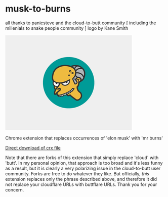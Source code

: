 musk-to-burns
=============

all thanks to panicsteve and the cloud-to-butt community [ including the millenials to snake people community ]
logo by Kane Smith

![](interim_logo.png)

Chrome extension that replaces occurrences of 'elon musk' with 'mr burns'

[Direct download of crx file](https://github.com/salpie/elon-musk-to-mr-burns/blob/master/ELONMUSK-to-MRBURNS.crx)

Note that there are forks of this extension that simply replace 'cloud' with 'butt'.
In my personal opinion, that approach is too broad and it's less funny as a result, but it is clearly a very
polarizing issue in the cloud-to-butt user community.  Forks are free to do whatever they like.  But officially, _this_ extension replaces only the phrase described above, and therefore it did not replace your cloudflare URLs with buttflare URLs. Thank you for your concern.

